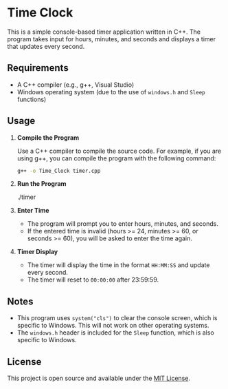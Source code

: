 # Time Clock

This is a simple console-based timer application written in C++. The program takes input for hours, minutes, and seconds and displays a timer that updates every second.

## Requirements

- A C++ compiler (e.g., g++, Visual Studio)
- Windows operating system (due to the use of `windows.h` and `Sleep` functions)

## Usage

1. **Compile the Program**

   Use a C++ compiler to compile the source code. For example, if you are using g++, you can compile the program with the following command:
   ```bash
   g++ -o Time_Clock timer.cpp

2. **Run the Program**

   ./timer

3. **Enter Time**

   - The program will prompt you to enter hours, minutes, and seconds.
   - If the entered time is invalid (hours >= 24, minutes >= 60, or seconds >= 60), you will be asked to enter the time again.

4. **Timer Display**

   - The timer will display the time in the format `HH:MM:SS` and update every second.
   - The timer will reset to `00:00:00` after 23:59:59.


## Notes

   - This program uses `system("cls")` to clear the console screen, which is specific to Windows. This will not work on other operating systems.
   - The `windows.h` header is included for the `Sleep` function, which is also specific to Windows.

## License

This project is open source and available under the [MIT License](LICENSE).
